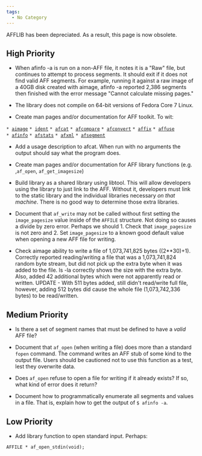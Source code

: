 ```yaml
---
tags:
  - No Category
---
```

AFFLIB has been depreciated. As a result, this page is now obsolete.

## High Priority

- When afinfo -a is run on a non-AFF file, it notes it is a "Raw" file,
  but continues to attempt to process segments. It should exit if it
  does not find valid AFF segments. For example, running it against a
  raw image of a 40GB disk created with aimage, afinfo -a reported 2,386
  segments then finished with the error message "Cannot calculate
  missing pages."

<!-- -->

- The library does not compile on 64-bit versions of Fedora Core 7
  Linux.

<!-- -->

- Create man pages and/or documentation for AFF toolkit. To wit:

`* `[`aimage`](aimage.md)
`* `[`ident`](ident.md)
`* `[`afcat`](afcat.md)
`* `[`afcompare`](afcompare.md)
`* `[`afconvert`](afconvert.md)
`* `[`affix`](affix.md)
`* `[`affuse`](affuse.md)
`* `[`afinfo`](afinfo.md)
`* `[`afstats`](afstats.md)
`* `[`afxml`](afxml.md)
`* `[`afsegment`](afsegment.md)

- Add a usage description to afcat. When run with no
  arguments the output should say what the program does.

<!-- -->

- Create man pages and/or documentation for AFF library functions (e.g.
  ,`af_open`, `af_get_imagesize`)

<!-- -->

- Build library as a shared library using libtool. This will allow
  developers using the library to just link to the AFF. Without it,
  developers must link to the static library and the individual
  libraries necessary <em>on that machine</em>. There is no good way to
  determine those extra libraries.

<!-- -->

- Document that `af_write` may not be called without first setting the
  `image_pagesize` value inside of the `AFFILE` structure. Not doing so
  causes a divide by zero error. Perhaps we should 1. Check that
  `image_pagesize` is not zero and 2. Set `image_pagesize` to a known
  good default value when opening a new AFF file for writing.

<!-- -->

- Check aimage ability to write a file of 1,073,741,825 bytes
  ((2\*\*30)+1). Correctly reported reading/writing a file that was a
  1,073,741,824 random byte stream, but did not pick up the extra byte
  when it was added to the file. ls -la correctly shows the size with
  the extra byte. Also, added 42 additional bytes which were not
  apparently read or written. UPDATE - With 511 bytes added, still
  didn't read/write full file, however, adding 512 bytes did cause the
  whole file (1,073,742,336 bytes) to be read/written.

## Medium Priority

- Is there a set of segment names that must be defined to have a *valid*
  AFF file?

<!-- -->

- Document that `af_open` (when writing a file) does more than a
  standard `fopen` command. The command writes an AFF stub of some kind
  to the output file. Users should be cautioned not to use this function
  as a test, lest they overwrite data.

<!-- -->

- Does `af_open` refuse to open a file for writing if it already exists?
  If so, what kind of error does it return?

<!-- -->

- Document how to programmatically enumerate all segments and values in
  a file. That is, explain how to get the output of `$ afinfo -a`.

## Low Priority

- Add library function to open standard input. Perhaps:

<!-- -->

    AFFILE * af_open_stdin(void);